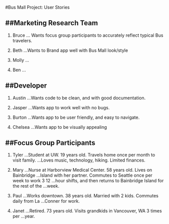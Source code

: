 #Bus Mall Project: User Stories

##Marketing Research Team
-------------------------
1) Bruce
... Wants focus group participants to accurately reflect typical Bus travelers.

2) Beth
...Wants to Brand app well with Bus Mall look/style

3) Molly
...

4) Ben
...

##Developer
-----------
1) Austin
...Wants code to be clean, and with good documentation.

2) Jasper
...Wants app to work well with no bugs.

3) Burton
...Wants app to be user friendly, and easy to navigate.

4) Chelsea
...Wants app to be visually appealing

##Focus Group Participants
--------------------------
1) Tyler
...Student at UW. 19 years old. Travels home once per month to visit family. ...Loves music, technology, hiking. Limited finances.

2) Mary
...Nurse at Harborview Medical Center. 58 years old. Lives on Bainbridge  ...Island with her partner.  Commutes to Seattle once per week to work 3 12 ...hour shifts, and then returns to Bainbridge Island for the rest of the ...week.

3) Paul
...Works downtown. 38 years old. Married with 2 kids.  Commutes daily from La ...Conner for work.

4) Janet
...Retired.  73 years old.  Visits grandkids in Vancouver, WA 3 times per ...year.

